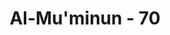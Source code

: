 ---
title: "Al-Mu'minun - 70"
no: 70
arabic_no: ٧٠
ayah: اَمْ يَقُوْلُوْنَ بِهٖ جِنَّةٌ ۗ بَلْ جَاۤءَهُمْ بِالْحَقِّ وَاَكْثَرُهُمْ لِلْحَقِّ كٰرِهُوْنَ 
translation: "Atau mereka berkata, “Orang itu (Muhammad) gila.” Padahal, dia telah datang membawa kebenaran kepada mereka, tetapi kebanyakan mereka membenci kebenaran. "
tafsir: "Penjelasan selanjutnya mengatakan bahwa mereka menganggap Muhammad saw sebagai orang gila yang tidak menyadari semua ucapannya. Sebetulnya, mereka tahu benar bahwa Muhammad tidak gila, dan mengakui bahwa dia adalah seorang yang paling cerdas di antara mereka, seorang cendekiawan yang bijaksana. Mereka sendiri pernah mengangkatnya sebagai hakim yang memutuskan perkara di antara mereka, ketika berselisih tentang siapa yang akan meletakkan hajar aswad di tempatnya semula setelah bangunan Kabah dirombak dan diperbaiki.\n\nPada ayat ini Allah menegaskan bahwa Muhammad adalah pembawa kebenaran dari Tuhannya, bukan seperti yang mereka tuduhkan. Dia mengajak mereka supaya meninggalkan berbagai sembahan dan berhala serta kembali kepada agama tauhid yang murni, agama nenek moyang mereka Nabi Ibrahim. Dia adalah pembawa agama yang mempunyai syariat dan peraturan untuk kebahagiaan manusia di dunia dan di akhirat. Tetapi kebanyakan mereka benci kepada kebenaran yang dia serukan, karena hati mereka telah tertutup oleh syirik, dosa, dan kedurhakaan. Oleh sebab itu, mereka berpaling dari jalan yang benar, selalu menempuh jalan yang sesat, dan tak dapat lagi memahami kebenaran, bahkan mereka membencinya. Memang ada di antara mereka yang sadar dan insaf, mengakui dalam hatinya bahwa agama yang dibawa Muhammad itu adalah agama yang benar dan baik, tetapi karena takut dicemooh kaumnya yang kafir mereka tidak mau beriman seperti halnya paman Nabi sendiri yaitu Abu Talib. Ia pernah mengatakan, \"Kalau tidak karena takut akan dicerca oleh pemimpin-pemimpin kabilah kami, tentulah kami benar-benar telah menjadi pengikutnya dalam segala hal.\""
---